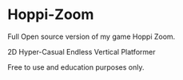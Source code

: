 # Hoppi-Zoom

Full Open source version of my game Hoppi Zoom.

2D Hyper-Casual Endless Vertical Platformer

Free to use and education purposes only.
